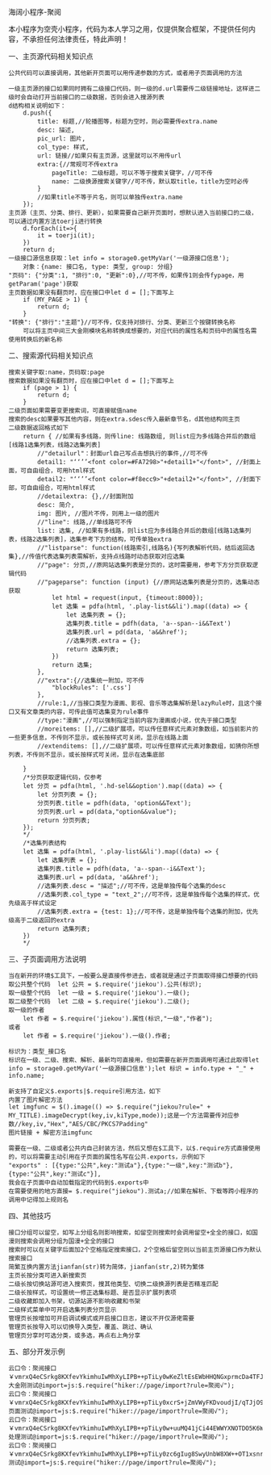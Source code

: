 海阔小程序-聚阅

本小程序为空壳小程序，代码为本人学习之用，仅提供聚合框架，不提供任何内容，不承担任何法律责任，特此声明！

一、主页源代码相关知识点
    
    公共代码可以直接调用，其他新开页面可以用传递参数的方式，或者用子页面调用的方法

    一级主页源的接口如果同时拥有二级接口代码，则一级的d.url需要传二级链接地址，这样进二级时会自动打开当前接口的二级数据，否则会进入搜源列表
    d结构相关说明如下：
        d.push({
            title: 标题,//轮播图等，标题为空时，则必需要传extra.name
            desc: 描述,
            pic_url: 图片,
            col_type: 样式,
            url: 链接//如果只有主页源，这里就可以不用传url
            extra:{//常规可不传extra
                pageTitle: 二级标题，可以不等于搜索关键字，//可不传
                name: 二级换源搜索关键字//可不传，默认取title，title为空时必传
            }
            //如果title不等于片名，则可以单独传extra.name
        });
    主页源（主页、分类、排行、更新），如果需要自己新开页面时，想默认进入当前接口的二级，可以通过内置方法toerji进行转换
        d.forEach(it=>{
            it = toerji(it);
        })
        return d;
    一级接口源信息获取：let info = storage0.getMyVar('一级源接口信息');
        对象：{name: 接口名, type: 类型, group: 分组}
    "页码": {"分类":1, "排行":0, "更新":0},//可不传，如果传1则会传fypage，用getParam('page')获取
    主页数据如果没有翻页时，应在接口中let d = [];下面写上
        if (MY_PAGE > 1) {
            return d;
        }
    "转换": {"排行":"主题"}//可不传，仅支持对排行、分类、更新三个按键转换名称
        可以将主页中间三大金刚模块名称转换成想要的，对应代码的属性名和页码中的属性名需使用转换后的新名称

二、搜索源代码相关知识点


    搜索关键字取:name，页码取:page
    搜索数据如果没有翻页时，应在接口中let d = [];下面写上
        if (page > 1) {
            return d;
        }
    二级页面如果需要变更搜索词，可直接赋值name
    搜索的desc如果要写其他内容，则在extra.sdesc传入最新章节名，d其他结构同主页
    二级数据返回格式如下
        return { //如果有多线路，则传line: 线路数组, 则list应为多线路合并后的数组[线路1选集列表，线路2选集列表]
            //"detailurl"：封面url自己写点击想执行的事件,//可不传
            detail1: "‘‘’’<font color=#FA7298>"+detail1+"</font>", //封面上面，可自由组合，可用html样式
            detail2: "‘‘’’<font color=#f8ecc9>"+detail2+"</font>", //封面下部，可自由组合，可用html样式
            //detailextra: {},//封面附加
            desc: 简介,
            img: 图片, //图片不传，则用上一级的图片
            //"line": 线路,//单线路可不传
            list: 选集, //如果有多线路，则list应为多线路合并后的数组[线路1选集列表，线路2选集列表]，选集参考下方的结构，可传单独extra
            //"listparse": function(线路索引,线路名){写列表解析代码，结后返回选集},//传值代表选集列表需解析，支持点线路时动态获取对应选集
            //"page": 分页,//原网站选集列表是分页的，这时需要用，参考下方分页获取逻辑代码
            //"pageparse": function (input) {//原网站选集列表是分页的，选集动态获取
                let html = request(input, {timeout:8000});
                let 选集 = pdfa(html, '.play-list&&li').map((data) => {
                    let 选集列表 = {};
                    选集列表.title = pdfh(data, 'a--span--i&&Text')
                    选集列表.url = pd(data, 'a&&href');
                    //选集列表.extra = {};
                    return 选集列表;
                })
                return 选集;
            },
            //"extra":{//选集统一附加，可不传
                "blockRules": ['.css']
            },
            //rule:1,//当接口类型为漫画、影视、音乐等选集解析是lazyRule时，且这个接口又有文章类的内容，可传此值可选集变为rule事件
            //type:"漫画",//可以强制指定当前内容为漫画或小说，优先于接口类型
            //moreitems: [],//二级扩展项，可以传任意样式元素对象数组，如当前影片的一些更多信息，不传则不显示，或长按样式可关闭，显示在线路上面
            //extenditems: [],//二级扩展项，可以传任意样式元素对象数组，如猜你所想列表，不传则不显示，或长按样式可关闭，显示在选集底部

        }   
        /*分页获取逻辑代码，仅参考
        let 分页 = pdfa(html, '.hd-sel&&option').map((data) => {
            let 分页列表 = {};
            分页列表.title = pdfh(data, 'option&&Text');
            分页列表.url = pd(data,"option&&value");
            return 分页列表;
        });
        */
        /*选集列表结构
        let 选集 = pdfa(html, '.play-list&&li').map((data) => {
            let 选集列表 = {};
            选集列表.title = pdfh(data, 'a--span--i&&Text');
            选集列表.url = pd(data, 'a&&href');
            //选集列表.desc = "描述";//可不传，这是单独传每个选集的desc
            //选集列表.col_type = "text_2";//可不传，这是单独传每个选集的样式，优先级高于样式设定
            //选集列表.extra = {test: 1};//可不传，这是单独传每个选集的附加，优先级高于二级返回的extra
            return 选集列表;
        })
        */

三、子页面调用方法说明

    当在新开的环境$工具下，一般要么是直接传参进去，或者就是通过子页面取得接口想要的代码
    取公共整个代码  let 公共 = $.require('jiekou').公共(标识);
    取一级整个代码  let 一级 = $.require('jiekou').一级();
    取二级整个代码  let 二级 = $.require('jiekou').二级();
    取一级的作者
        let 作者 = $.require('jiekou').属性(标识,"一级","作者");
    或者
        let 作者 = $.require('jiekou').一级().作者;

    标识为：类型_接口名
    标识在一级、二级、搜索、解析、最新均可直接用，但如需要在新开页面调用可通过此取得let info = storage0.getMyVar('一级源接口信息');let 标识 = info.type + "_" + info.name;

    新支持了自定义$.exports|$.require引用方法，如下
    内置了图片解密方法
    let imgfunc = $().image(() => $.require("jiekou?rule=" + MY_TITLE).imageDecrypt(key,iv,kiType,mode));这是一个方法需要传对应参数//key,iv,"Hex","AES/CBC/PKCS7Padding"
    图片链接 + 解密方法imgfunc

    需要在一级、二级或者公共内自己封装方法，然后又想在$工具下，以$.require方式直接使用的，可以将需要主动引用在子页面的属性名写在公共.exports，示例如下
    "exports" : [{type:"公共",key:"测试a"},{type:"一级",key:"测试b"},{type:"公共",key:"测试c"}],
    我会在子页面中自动加载指定的代码到$.exports中
    在需要使用的地方直接= $.require("jiekou").测试a;//如果在解析、下载等跨小程序的调用中记得加上规则名


四、其他技巧


    接口分组可以留空，如写上分组名则影响搜索，如留空则搜索时会调用留空+全全的接口，如国漫则搜索会调用分组为国漫+全全的接口
    搜索时可以在关键字后面加2个空格指定搜索接口，2个空格后留空则以当前主页源接口作为默认搜索接口
    简繁互换内置方法jianfan(str)转为简体，jianfan(str,2)转为繁体
    主页长按分类可进入新搜索页
    二级长按切换站源可进入搜索页，搜其他类型、切换二级换源列表是否精准匹配
    二级长按样式，可设置统一修正选集标题、是否显示扩展列表项
    二级收藏即加入书架，切源站源不影响收藏和书架
    二级样式菜单中可开启选集列表分页显示
    管理页长按增加可开启调试模式或开启接口日志，建议不开仅源佬需要
    管理页长按导入可以切换导入类型，覆盖、跳过、确认
    管理页分享时可选分类，或多选，再点右上角分享


五、部分开发示例


    云口令：聚阅接口￥vmrxQ4eCSrkg8KXfevYkimhuIwMhXyLIPB++pTiLy0wKeZltEsEWbHHQNGxprmcDa4TFJNbIowkqz2JLutWK8w==￥四大金刚测试@import=js:$.require("hiker://page/import?rule=聚阅√");
    云口令：聚阅接口￥vmrxQ4eCSrkg8KXfevYkimhuIwMhXyLIPB++pTiLy0xcrS+jZmVWyFKDvoudjI/qTJjO9JGWnve+nedjQBse2A==￥子页面测试@import=js:$.require("hiker://page/import?rule=聚阅√");
    云口令：聚阅接口￥vmrxQ4eCSrkg8KXfevYkimhuIwMhXyLIPB++pTiLy0w+uuMQ41jCi44EWWYXNOTDO5K6WrSjgCI0zHVxhWN63w==￥预处理测试@import=js:$.require("hiker://page/import?rule=聚阅√");
    云口令：聚阅接口￥vmrxQ4eCSrkg8KXfevYkimhuIwMhXyLIPB++pTiLy0zc6gIug8SwyUnbW8XW++OT1xsnrmXvw8iJz+y5ZGBysw==￥exports测试@import=js:$.require("hiker://page/import?rule=聚阅√");
